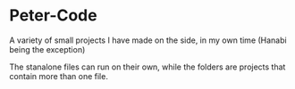 # Peter-Code
A variety of small projects I have made on the side, in my own time (Hanabi being the exception)

The stanalone files can run on their own, while the folders are projects that contain more than one file.
